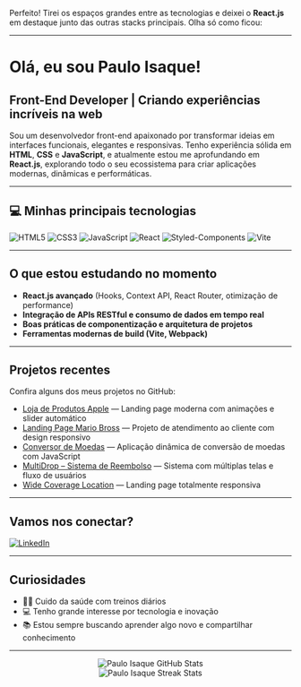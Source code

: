 Perfeito! Tirei os espaços grandes entre as tecnologias e deixei o **React.js** em destaque junto das outras stacks principais. Olha só como ficou:

---

#  Olá, eu sou Paulo Isaque!

##  Front-End Developer | Criando experiências incríveis na web

Sou um desenvolvedor front-end apaixonado por transformar ideias em interfaces funcionais, elegantes e responsivas. Tenho experiência sólida em **HTML**, **CSS** e **JavaScript**, e atualmente estou me aprofundando em **React.js**, explorando todo o seu ecossistema para criar aplicações modernas, dinâmicas e performáticas.

---

## 💻 Minhas principais tecnologias

![HTML5](https://img.shields.io/badge/HTML5-E34F26?style=for-the-badge\&logo=html5\&logoColor=white) ![CSS3](https://img.shields.io/badge/CSS3-1572B6?style=for-the-badge\&logo=css3\&logoColor=white) ![JavaScript](https://img.shields.io/badge/JavaScript-F7DF1E?style=for-the-badge\&logo=javascript\&logoColor=black) ![React](https://img.shields.io/badge/React-20232A?style=for-the-badge\&logo=react\&logoColor=61DAFB) ![Styled-Components](https://img.shields.io/badge/Styled--Components-DB7093?style=for-the-badge\&logo=styled-components\&logoColor=white) ![Vite](https://img.shields.io/badge/Vite-646CFF?style=for-the-badge\&logo=vite\&logoColor=FFD62E)

---

##  O que estou estudando no momento

* **React.js avançado** (Hooks, Context API, React Router, otimização de performance)
* **Integração de APIs RESTful e consumo de dados em tempo real**
* **Boas práticas de componentização e arquitetura de projetos**
* **Ferramentas modernas de build (Vite, Webpack)**

---

##  Projetos recentes

Confira alguns dos meus projetos no GitHub:

* [Loja de Produtos Apple](https://github.com/paulo2602/Projeto-Loja-App) — Landing page moderna com animações e slider automático
* [Landing Page Mario Bross](https://github.com/paulo2602/Site-para-atendimento---Mario-Bros) — Projeto de atendimento ao cliente com design responsivo
* [Conversor de Moedas](https://github.com/paulo2602/Conversor-de-moedas) — Aplicação dinâmica de conversão de moedas com JavaScript
* [MultiDrop – Sistema de Reembolso](https://github.com/paulo2602/MultiDrop-reembolso) — Sistema com múltiplas telas e fluxo de usuários
* [Wide Coverage Location](https://github.com/paulo2602/Projeto-Wide-coverage-location) — Landing page totalmente responsiva

---

##  Vamos nos conectar?

[![LinkedIn](https://img.shields.io/badge/LinkedIn-Paulo%20Isaque-blue?style=for-the-badge&logo=linkedin&logoColor=white)](www.linkedin.com/in/isaque-araújo)  

---

## Curiosidades

* 🏋️‍♂️ Cuido da saúde com treinos diários
* 💻 Tenho grande interesse por tecnologia e inovação
* 📚 Estou sempre buscando aprender algo novo e compartilhar conhecimento

---

<div align="center">
  <img src="https://github-readme-stats.vercel.app/api?username=paulo2602&show_icons=true&theme=radical" alt="Paulo Isaque GitHub Stats" />
  <br />
  <img src="https://github-readme-streak-stats.herokuapp.com/?user=paulo2602&theme=radical" alt="Paulo Isaque Streak Stats" />
</div>  


